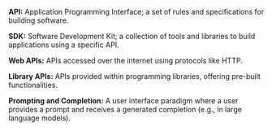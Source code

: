 **API:** Application Programming Interface; a set of rules and specifications for building software.

**SDK:** Software Development Kit; a collection of tools and libraries to build applications using a specific API. 

**Web APIs:** APIs accessed over the internet using protocols like HTTP. 

**Library APIs:** APIs provided within programming libraries, offering pre-built functionalities. 

**Prompting and Completion:** A user interface paradigm where a user provides a prompt and receives a generated completion (e.g., in large language models).

